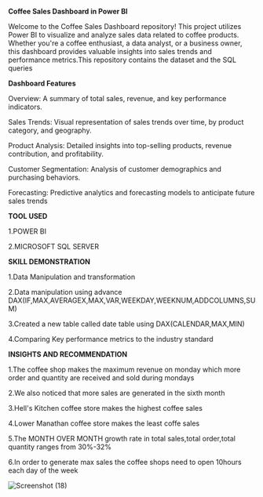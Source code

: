 **Coffee Sales Dashboard in Power BI**

Welcome to the Coffee Sales Dashboard repository! This project utilizes Power BI to visualize and analyze sales data related to coffee products. Whether you're a coffee enthusiast, a data analyst, or a business owner, this dashboard provides valuable insights into sales trends and performance metrics.This repository contains the dataset and the SQL queries

**Dashboard Features**

Overview: A summary of total sales, revenue, and key performance indicators.

Sales Trends: Visual representation of sales trends over time, by product category, and geography.

Product Analysis: Detailed insights into top-selling products, revenue contribution, and profitability.

Customer Segmentation: Analysis of customer demographics and purchasing behaviors.

Forecasting: Predictive analytics and forecasting models to anticipate future sales trends

**TOOL USED**

1.POWER  BI

2.MICROSOFT SQL SERVER

**SKILL DEMONSTRATION**

1.Data Manipulation and transformation

2.Data manipulation using advance DAX(IF,MAX,AVERAGEX,MAX,VAR,WEEKDAY,WEEKNUM,ADDCOLUMNS,SUM)

3.Created a new table called date table using DAX(CALENDAR,MAX,MIN)

4.Comparing Key performance metrics to the industry standard

**INSIGHTS AND RECOMMENDATION**

1.The coffee shop makes the maximum revenue on monday which more order and quantity are received and sold during mondays

2.We also noticed that more sales are generated in  the sixth month

3.Hell's Kitchen coffee store makes the highest coffee sales 

4.Lower Manathan coffee store makes the least coffe sales 

5.The MONTH OVER MONTH growth rate in total sales,total order,total quantity ranges from 30%-32%

6.In order to generate max sales the coffee shops need to open 10hours each day of the week 





![Screenshot (18)](https://github.com/bjgba/COFFE-SALES-DASHBOARD/assets/162343390/0440ea3d-57ed-4917-963d-33e067477fc8)



